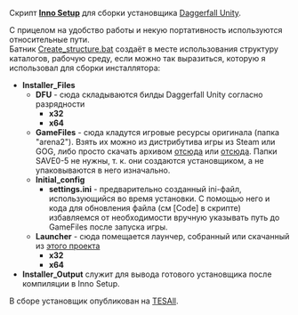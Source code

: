 Скрипт [**Inno Setup**](https://github.com/jrsoftware/issrc) для сборки установщика [Daggerfall Unity](https://github.com/Interkarma/daggerfall-unity/).

С прицелом на удобство работы и некую портативность используются относительные пути. \
Батник [Create_structure.bat](Create_structure.bat) создаёт в месте использования структуру каталогов, рабочую среду, если можно так выразиться, которую я использовал для сборки инсталлятора:
+ **Installer_Files**
  - **DFU** - сюда складываются билды Daggerfall Unity согласно разрядности
      -	**x32**
      - **x64**
  - **GameFiles** - сюда кладутся игровые ресурсы оригинала (папка "arena2"). Взять их можно из дистрибутива игры из Steam или GOG, либо просто скачать архивом [отсюда](https://drive.google.com/uc?export=download&id=0B0i8ZocaUWLGWHc1WlF3dHNUNTQ) или [отсюда](https://www.mediafire.com/file/gb6h80jxyufeubo/DaggerfallGameFiles.zip/file). Папки SAVE0-5 не нужны, т. к.  они создаются установщиком, а не упаковываются в него изначально.
  - **Initial_config** 
    - **settings.ini** - предварительно созданный ini-файл, использующийся во время установки. С помощью него и кода для обновления файла (см [Code] в скрипте) избавляемся от необходимости вручную указывать путь до GameFiles после запуска игры.
  - **Launcher** - сюда помещается лаунчер, собранный или скачанный из [этого проекта](https://github.com/Vitalyudin/Launcher-for-DFU-Installer)
    - **x32**
    - **x64**
+ **Installer_Output** служит для вывода готового установщика после компиляции в Inno Setup.

В сборе установщик опубликован на [TESAll](https://tesall.club/files/modi-dlya-drugikh-igr/10820-daggerfall-unity-installer).
